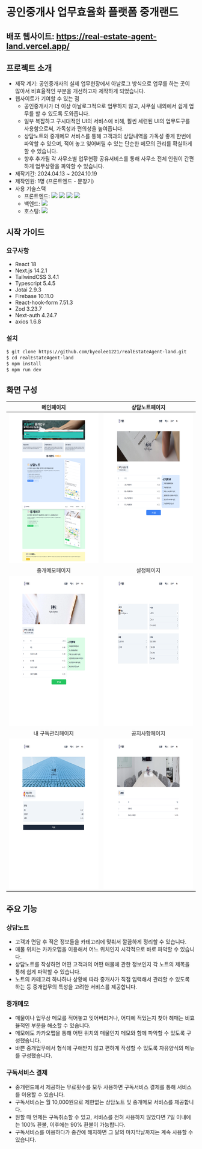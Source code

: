 # 공인중개사 업무효율화 플랫폼 중개랜드

## 배포 웹사이트: https://real-estate-agent-land.vercel.app/

## 프로젝트 소개

- 제작 계기: 공인중개사의 실제 업무현장에서 아날로그 방식으로 업무를 하는 곳이 많아서 비효율적인 부분을 개선하고자 제작하게 되었습니다.
- 웹사이트가 기여할 수 있는 점
  - 공인중개사가 더 이상 아날로그적으로 업무하지 않고, 사무실 내외에서 쉽게 업무를 할 수 있도록 도와줍니다.
  - 일부 복잡하고 구시대적인 UI의 서비스에 비해, 훨씬 세련된 UI의 업무도구를 사용함으로써, 가독성과 편의성을 높여줍니다.
  - 상담노트와 중개메모 서비스를 통해 고객과의 상담내역을 가독성 좋게 한번에 파악할 수 있으며, 적어 놓고 잊어버릴 수 있는 단순한 메모의 관리를 확실하게 할 수 있습니다.
  - 향후 추가될 각 사무소별 업무현황 공유서비스를 통해 사무소 전체 인원이 간편하게 업무상황을 파악할 수 있습니다.
- 제작기간: 2024.04.13 ~ 2024.10.19
- 제작인원: 1명 (프론트엔드 - 문창기)
- 사용 기술스택
  - 프론트엔드: 
  ![](https://img.shields.io/badge/Next.js-000000?style=flat-square&logo=Next.js&logoColor=white)
  ![](https://img.shields.io/badge/TailwindCSS-06B6D4?style=flat-square&logo=TailwindCSS&logoColor=white) 
  ![](https://img.shields.io/badge/Typescript-3178C6?style=flat-square&logo=Typescript&logoColor=white) 
  ![](https://img.shields.io/badge/Jotai-97979A?style=flat-square&logo=Jotai&logoColor=white)
  - 백엔드: 
  ![](https://img.shields.io/badge/Firebase-FFCA28?style=flat-square&logo=Firebase&logoColor=white)
  - 호스팅:
  ![](https://img.shields.io/badge/Vercel-000000?style=flat-square&logo=Vercel&logoColor=white)

## 시작 가이드

### 요구사항
- React 18
- Next.js 14.2.1
- TailwindCSS 3.4.1
- Typescript 5.4.5
- Jotai 2.9.3
- Firebase 10.11.0
- React-hook-form 7.51.3
- Zod 3.23.7
- Next-auth 4.24.7
- axios 1.6.8

### 설치
```
$ git clone https://github.com/byeolee1221/realEstateAgent-land.git
$ cd realEstateAgent-land
$ npm install
$ npm run dev
```

## 화면 구성
|메인페이지|상담노트페이지|
|:---:|:---:|
|<img src="/public/mainPage.png" width="400" height="400">|<img src="/public/notePageReadMe.png" width="400" height="400">|
|중개메모페이지|설정페이지|
|<img src="/public/memoPageReadMe.png" width="400" height="400">|<img src="/public/settingPage.png" width="400" height="400">|
|내 구독관리페이지|공지사항페이지|
|<img src="/public/mySubscriptionPage.png" width="400" height="400">|<img src="/public/noticePage.png" width="400" height="400">|

## 주요 기능

### 상담노트
- 고객과 면담 후 적은 정보들을 카테고리에 맞춰서 깔끔하게 정리할 수 있습니다.
- 매물 위치는 카카오맵을 이용해서 어느 위치인지 시각적으로 바로 파악할 수 있습니다.
- 상담노트를 작성하면 어떤 고객과의 어떤 매물에 관한 정보인지 각 노트의 제목을 통해 쉽게 파악할 수 있습니다.
- 노트의 카테고리 하나하나 상황에 따라 중개사가 직접 입력해서 관리할 수 있도록 하는 등 중개업무의 특성을 고려한 서비스를 제공합니다.

### 중개메모
- 매물이나 업무상 메모를 적어놓고 잊어버리거나, 어디에 적었는지 찾아 헤매는 비효율적인 부분을 해소할 수 있습니다.
- 메모에도 카카오맵을 통해 어떤 위치의 매물인지 메모와 함께 파악할 수 있도록 구성했습니다.
- 바쁜 중개업무에서 형식에 구애받지 않고 편하게 작성할 수 있도록 자유양식의 메뉴를 구성했습니다.

### 구독서비스 결제
- 중개랜드에서 제공하는 무료횟수를 모두 사용하면 구독서비스 결제를 통해 서비스를 이용할 수 있습니다.
- 구독서비스는 월 10,000원으로 제한없는 상담노트 및 중개메모 서비스를 제공합니다.
- 원할 때 언제든 구독취소할 수 있고, 서비스를 전혀 사용하지 않았다면 7일 이내에는 100% 환불, 이후에는 90% 환불이 가능합니다.
- 구독서비스를 이용하다가 중간에 해지하면 그 달의 마지막날까지는 계속 사용할 수 있습니다.